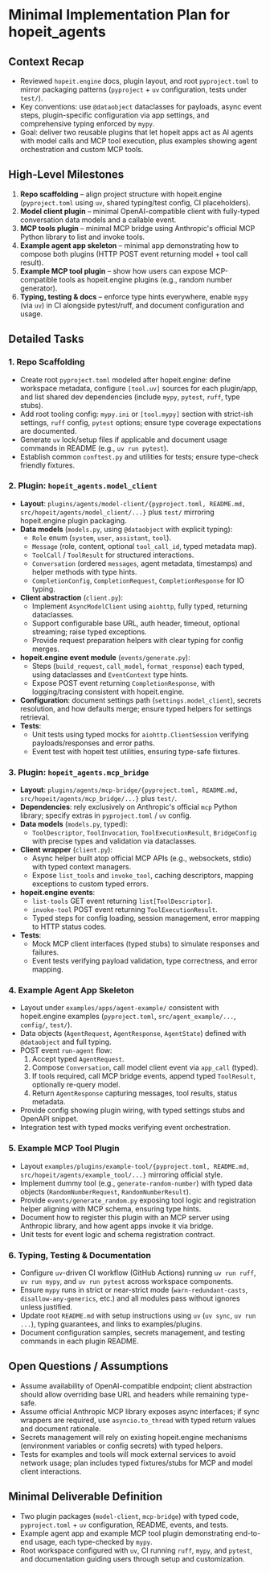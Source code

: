 # Minimal Implementation Plan for hopeit_agents

## Context Recap
- Reviewed `hopeit.engine` docs, plugin layout, and root `pyproject.toml` to mirror packaging patterns (`pyproject` + `uv` configuration, tests under `test/`).
- Key conventions: use `@dataobject` dataclasses for payloads, async event steps, plugin-specific configuration via app settings, and comprehensive typing enforced by `mypy`.
- Goal: deliver two reusable plugins that let hopeit apps act as AI agents with model calls and MCP tool execution, plus examples showing agent orchestration and custom MCP tools.

## High-Level Milestones
1. **Repo scaffolding** – align project structure with hopeit.engine (`pyproject.toml` using `uv`, shared typing/test config, CI placeholders).
2. **Model client plugin** – minimal OpenAI-compatible client with fully-typed conversation data models and a callable event.
3. **MCP tools plugin** – minimal MCP bridge using Anthropic's official MCP Python library to list and invoke tools.
4. **Example agent app skeleton** – minimal app demonstrating how to compose both plugins (HTTP POST event returning model + tool call result).
5. **Example MCP tool plugin** – show how users can expose MCP-compatible tools as hopeit.engine plugins (e.g., random number generator).
6. **Typing, testing & docs** – enforce type hints everywhere, enable `mypy` (via `uv`) in CI alongside pytest/ruff, and document configuration and usage.

## Detailed Tasks

### 1. Repo Scaffolding
- Create root `pyproject.toml` modeled after hopeit.engine: define workspace metadata, configure `[tool.uv]` sources for each plugin/app, and list shared dev dependencies (include `mypy`, `pytest`, `ruff`, type stubs).
- Add root tooling config: `mypy.ini` or `[tool.mypy]` section with strict-ish settings, `ruff` config, `pytest` options; ensure type coverage expectations are documented.
- Generate `uv` lock/setup files if applicable and document usage commands in README (e.g., `uv run pytest`).
- Establish common `conftest.py` and utilities for tests; ensure type-check friendly fixtures.

### 2. Plugin: `hopeit_agents.model_client`
- **Layout**: `plugins/agents/model-client/{pyproject.toml, README.md, src/hopeit/agents/model_client/...}` plus `test/` mirroring hopeit.engine plugin packaging.
- **Data models** (`models.py`, using `@dataobject` with explicit typing):
  - `Role` enum (`system`, `user`, `assistant`, `tool`).
  - `Message` (role, content, optional `tool_call_id`, typed metadata map).
  - `ToolCall` / `ToolResult` for structured interactions.
  - `Conversation` (ordered `messages`, agent metadata, timestamps) and helper methods with type hints.
  - `CompletionConfig`, `CompletionRequest`, `CompletionResponse` for IO typing.
- **Client abstraction** (`client.py`):
  - Implement `AsyncModelClient` using `aiohttp`, fully typed, returning dataclasses.
  - Support configurable base URL, auth header, timeout, optional streaming; raise typed exceptions.
  - Provide request preparation helpers with clear typing for config merges.
- **hopeit.engine event module** (`events/generate.py`):
  - Steps (`build_request`, `call_model`, `format_response`) each typed, using dataclasses and `EventContext` type hints.
  - Expose POST event returning `CompletionResponse`, with logging/tracing consistent with hopeit.engine.
- **Configuration**: document settings path (`settings.model_client`), secrets resolution, and how defaults merge; ensure typed helpers for settings retrieval.
- **Tests**:
  - Unit tests using typed mocks for `aiohttp.ClientSession` verifying payloads/responses and error paths.
  - Event test with hopeit test utilities, ensuring type-safe fixtures.

### 3. Plugin: `hopeit_agents.mcp_bridge`
- **Layout**: `plugins/agents/mcp-bridge/{pyproject.toml, README.md, src/hopeit/agents/mcp_bridge/...}` plus `test/`.
- **Dependencies**: rely exclusively on Anthropic's official `mcp` Python library; specify extras in `pyproject.toml` / `uv` config.
- **Data models** (`models.py`, typed):
  - `ToolDescriptor`, `ToolInvocation`, `ToolExecutionResult`, `BridgeConfig` with precise types and validation via dataclasses.
- **Client wrapper** (`client.py`):
  - Async helper built atop official MCP APIs (e.g., websockets, stdio) with typed context managers.
  - Expose `list_tools` and `invoke_tool`, caching descriptors, mapping exceptions to custom typed errors.
- **hopeit.engine events**:
  - `list-tools` GET event returning `list[ToolDescriptor]`.
  - `invoke-tool` POST event returning `ToolExecutionResult`.
  - Typed steps for config loading, session management, error mapping to HTTP status codes.
- **Tests**:
  - Mock MCP client interfaces (typed stubs) to simulate responses and failures.
  - Event tests verifying payload validation, type correctness, and error mapping.

### 4. Example Agent App Skeleton
- Layout under `examples/apps/agent-example/` consistent with hopeit.engine examples (`pyproject.toml`, `src/agent_example/...`, `config/`, `test/`).
- Data objects (`AgentRequest`, `AgentResponse`, `AgentState`) defined with `@dataobject` and full typing.
- POST event `run-agent` flow:
  1. Accept typed `AgentRequest`.
  2. Compose `Conversation`, call model client event via `app_call` (typed).
  3. If tools required, call MCP bridge events, append typed `ToolResult`, optionally re-query model.
  4. Return `AgentResponse` capturing messages, tool results, status metadata.
- Provide config showing plugin wiring, with typed settings stubs and OpenAPI snippet.
- Integration test with typed mocks verifying event orchestration.

### 5. Example MCP Tool Plugin
- Layout `examples/plugins/example-tool/{pyproject.toml, README.md, src/hopeit/agents/example_tool/...}` mirroring official style.
- Implement dummy tool (e.g., `generate-random-number`) with typed data objects (`RandomNumberRequest`, `RandomNumberResult`).
- Provide `events/generate_random.py` exposing tool logic and registration helper aligning with MCP schema, ensuring type hints.
- Document how to register this plugin with an MCP server using Anthropic library, and how agent apps invoke it via bridge.
- Unit tests for event logic and schema registration contract.

### 6. Typing, Testing & Documentation
- Configure `uv`-driven CI workflow (GitHub Actions) running `uv run ruff`, `uv run mypy`, and `uv run pytest` across workspace components.
- Ensure `mypy` runs in strict or near-strict mode (`warn-redundant-casts`, `disallow-any-generics`, etc.) and all modules pass without ignores unless justified.
- Update root `README.md` with setup instructions using `uv` (`uv sync`, `uv run ...`), typing guarantees, and links to examples/plugins.
- Document configuration samples, secrets management, and testing commands in each plugin README.

## Open Questions / Assumptions
- Assume availability of OpenAI-compatible endpoint; client abstraction should allow overriding base URL and headers while remaining type-safe.
- Assume official Anthropic MCP library exposes async interfaces; if sync wrappers are required, use `asyncio.to_thread` with typed return values and document rationale.
- Secrets management will rely on existing hopeit.engine mechanisms (environment variables or config secrets) with typed helpers.
- Tests for examples and tools will mock external services to avoid network usage; plan includes typed fixtures/stubs for MCP and model client interactions.

## Minimal Deliverable Definition
- Two plugin packages (`model-client`, `mcp-bridge`) with typed code, `pyproject.toml` + `uv` configuration, README, events, and tests.
- Example agent app and example MCP tool plugin demonstrating end-to-end usage, each type-checked by `mypy`.
- Root workspace configured with `uv`, CI running `ruff`, `mypy`, and `pytest`, and documentation guiding users through setup and customization.
